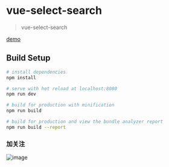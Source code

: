 # vue-select-search

> vue-select-search

[demo](https://ligulalei.github.io/vue-select-search/#/listselect)
## Build Setup

``` bash
# install dependencies
npm install

# serve with hot reload at localhost:8080
npm run dev

# build for production with minification
npm run build

# build for production and view the bundle analyzer report
npm run build --report
```

### 加关注
![image](https://ligulalei.github.io/vue-select-search/static/images/ligulalei.jpg)